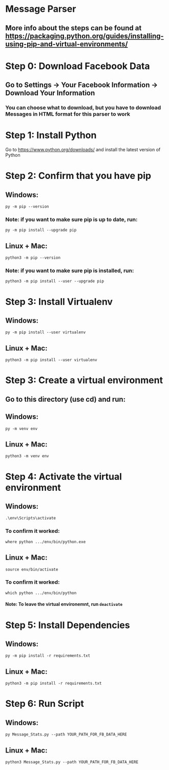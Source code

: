 # Message Parser
## More info about the steps can be found at https://packaging.python.org/guides/installing-using-pip-and-virtual-environments/
# Step 0: Download Facebook Data
## Go to Settings -> Your Facebook Information -> Download Your Information
### You can choose what to download, but you have to download Messages in HTML format for this parser to work
# Step 1: Install Python 
Go to https://www.python.org/downloads/ and install the latest version of Python 
# Step 2: Confirm that you have pip
## Windows:
`py -m pip --version`
### Note: if you want to make sure pip is up to date, run:
`py -m pip install --upgrade pip`
## Linux + Mac:
`python3 -m pip --version`
### Note: if you want to make sure pip is installed, run:
`python3 -m pip install --user --upgrade pip`
# Step 3: Install Virtualenv
## Windows:
`py -m pip install --user virtualenv`
## Linux + Mac:
`python3 -m pip install --user virtualenv`
# Step 3: Create a virtual environment
## Go to this directory (use cd) and run:
## Windows:
`py -m venv env`
## Linux + Mac:
`python3 -m venv env`
# Step 4: Activate the virtual environment
## Windows:
`.\env\Scripts\activate`
### To confirm it worked:
`where python
.../env/bin/python.exe`
## Linux + Mac:
`source env/bin/activate`
### To confirm it worked:
`which python
.../env/bin/python`
#### Note: To leave the virtual environemnt, run `deactivate`
# Step 5: Install Dependencies
## Windows:
`py -m pip install -r requirements.txt`
## Linux + Mac:
`python3 -m pip install -r requirements.txt`
# Step 6: Run Script
## Windows:
`py Message_Stats.py --path YOUR_PATH_FOR_FB_DATA_HERE`
## Linux + Mac:
`python3 Message_Stats.py --path YOUR_PATH_FOR_FB_DATA_HERE`
